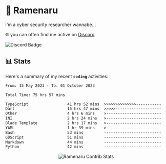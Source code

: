 # 🍜 Ramenaru
i'm a cyber security researcher wannabe...

🌐 you can often find me active on [Discord](https://discordapp.com/users/503291004200157185).

![Discord Badge](https://dcbadge.vercel.app/api/shield/503291004200157185)

## 📊 Stats

Here's a summary of my recent **`coding`** activities:

<!--START_SECTION:waka-->

```txt
From: 15 May 2023 - To: 01 October 2023

Total Time: 75 hrs 57 mins

TypeScript                 41 hrs 52 mins  >>>>>>>>>>>>>>-----------   55.12 %
Dart                       15 hrs 47 mins  >>>>>--------------------   20.79 %
Other                      4 hrs 6 mins    >------------------------   05.40 %
INI                        2 hrs 24 mins   >------------------------   03.18 %
Blade Template             2 hrs 17 mins   >------------------------   03.02 %
YAML                       1 hr 39 mins    >------------------------   02.18 %
Bash                       53 mins         -------------------------   01.17 %
GDScript                   51 mins         -------------------------   01.13 %
Markdown                   44 mins         -------------------------   00.97 %
Python                     42 mins         -------------------------   00.93 %
```

<!--END_SECTION:waka-->

<div style="text-align: center;">
   <img align="center" src="https://github-readme-streak-stats.herokuapp.com/?user=Ramenaru&theme=dark&card_width=520" alt="Ramenaru Contrib Stats" />
</div>



